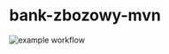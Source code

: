 # bank-zbozowy-mvn
![example workflow](https://github.com/JustBows/bank-zbozowy-mvn/actions/workflows/ci.yml/badge.svg)
